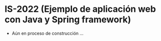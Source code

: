 # IS-2022 (Ejemplo de aplicación web con Java y Spring framework)
* Aún en proceso de construcción ...
